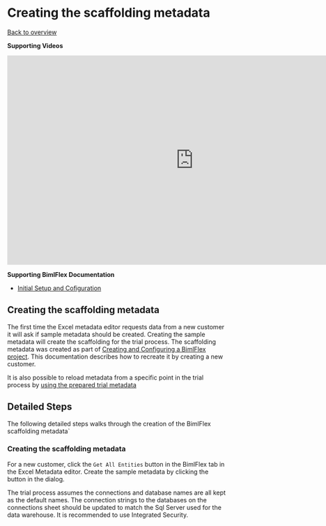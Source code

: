 # Creating the scaffolding metadata

[Back to overview](https://varigence.com/Documentation/BimlFlex/Article/Trial+Process+Overview)

**Supporting Videos**

<iframe width="853" height="480" src="https://www.youtube.com/embed/YJTrhoQW6qw?rel=0" frameborder="0" allow="autoplay; encrypted-media" allowfullscreen></iframe>


**Supporting BimlFlex Documentation**

- [Initial Setup and Cofiguration](https://varigence.com/Documentation/BimlFlex/Article/Initial+Setup+and+Configuration)

## Creating the scaffolding metadata

The first time the Excel metadata editor requests data from a new customer it will ask if sample metadata should be created. Creating the sample metadata will create the scaffolding for the trial process.
The scaffolding metadata was created as part of [Creating and Configuring a BimlFlex project](creating%20and%20configuring%20a%20bimlflex%20project.md). This documentation describes how to recreate it by creating a new customer.

It is also possible to reload metadata from a specific point in the trial process by [using the prepared trial metadata](using%20the%20prepared%20trial%20metadata.md)

## Detailed Steps

The following detailed steps walks through the creation of the BimlFlex scaffolding metadata`

### Creating the scaffolding metadata

For a new customer, click the `Get All Entities` button in the BimlFlex tab in the Excel Metadata editor. Create the sample metadata by clicking the button in the dialog.

The trial process assumes the connections and database names are all kept as the default names. The connection strings to the databases on the connections sheet should be updated to match the Sql Server used for the data warehouse. It is recommended to use Integrated Security.
